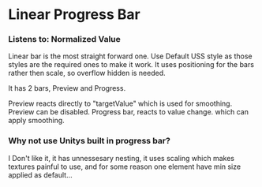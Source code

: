 # Linear Progress Bar

### Listens to: Normalized Value

Linear bar is the most straight forward one.
Use Default USS style as those styles are the required ones to make it work.
It uses positioning for the bars rather then scale, so overflow hidden is needed.

It has 2 bars, Preview and Progress.

Preview reacts directly to "targetValue" which is used for smoothing. Preview can be disabled.
Progress bar, reacts to value change. which can apply smoothing.

### Why not use Unitys built in progress bar?
I Don't like it, it has unnessesary nesting, it uses scaling which makes textures painful to use, and for some reason one element have min size applied as default...
